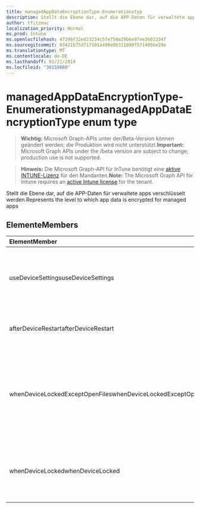 ```yaml
---
title: managedAppDataEncryptionType-Enumerationstyp
description: Stellt die Ebene dar, auf die APP-Daten für verwaltete apps verschlüsselt werden.
author: tfitzmac
localization_priority: Normal
ms.prod: Intune
ms.openlocfilehash: 47396f32ed23234c5fe758a29b6e97ee3602234f
ms.sourcegitcommit: 03421b75d717101a499e0b311890f5714056e29e
ms.translationtype: MT
ms.contentlocale: de-DE
ms.lasthandoff: 02/21/2019
ms.locfileid: "30159080"
---
```

# <a name="managedappdataencryptiontype-enum-type"></a><span data-ttu-id="feb78-103">managedAppDataEncryptionType-Enumerationstyp</span><span class="sxs-lookup"><span data-stu-id="feb78-103">managedAppDataEncryptionType enum type</span></span>

> <span data-ttu-id="feb78-104">**Wichtig:** Microsoft Graph-APIs unter der/Beta-Version können geändert werden; die Produktion wird nicht unterstützt.</span><span class="sxs-lookup"><span data-stu-id="feb78-104">**Important:** Microsoft Graph APIs under the /beta version are subject to change; production use is not supported.</span></span>

> <span data-ttu-id="feb78-105">**Hinweis:** Die Microsoft Graph-API für InTune benötigt eine [aktive INTUNE-Lizenz](https://go.microsoft.com/fwlink/?linkid=839381) für den Mandanten.</span><span class="sxs-lookup"><span data-stu-id="feb78-105">**Note:** The Microsoft Graph API for Intune requires an [active Intune license](https://go.microsoft.com/fwlink/?linkid=839381) for the tenant.</span></span>

<span data-ttu-id="feb78-106">Stellt die Ebene dar, auf die APP-Daten für verwaltete apps verschlüsselt werden.</span><span class="sxs-lookup"><span data-stu-id="feb78-106">Represents the level to which app data is encrypted for managed apps</span></span>

## <a name="members"></a><span data-ttu-id="feb78-107">Elemente</span><span class="sxs-lookup"><span data-stu-id="feb78-107">Members</span></span>
|<span data-ttu-id="feb78-108">Element</span><span class="sxs-lookup"><span data-stu-id="feb78-108">Member</span></span>|<span data-ttu-id="feb78-109">Wert</span><span class="sxs-lookup"><span data-stu-id="feb78-109">Value</span></span>|<span data-ttu-id="feb78-110">Beschreibung</span><span class="sxs-lookup"><span data-stu-id="feb78-110">Description</span></span>|
|:---|:---|:---|
|<span data-ttu-id="feb78-111">useDeviceSettings</span><span class="sxs-lookup"><span data-stu-id="feb78-111">useDeviceSettings</span></span>|<span data-ttu-id="feb78-112">0</span><span class="sxs-lookup"><span data-stu-id="feb78-112">0</span></span>|<span data-ttu-id="feb78-113">App-Daten werden basierend auf den Standardeinstellungen auf dem Gerät verschlüsselt.</span><span class="sxs-lookup"><span data-stu-id="feb78-113">App data is encrypted based on the default settings on the device.</span></span>|
|<span data-ttu-id="feb78-114">afterDeviceRestart</span><span class="sxs-lookup"><span data-stu-id="feb78-114">afterDeviceRestart</span></span>|<span data-ttu-id="feb78-115">1</span><span class="sxs-lookup"><span data-stu-id="feb78-115">1</span></span>|<span data-ttu-id="feb78-116">App-Daten werden beim Neustart des Geräts verschlüsselt.</span><span class="sxs-lookup"><span data-stu-id="feb78-116">App data is encrypted when the device is restarted.</span></span>|
|<span data-ttu-id="feb78-117">whenDeviceLockedExceptOpenFiles</span><span class="sxs-lookup"><span data-stu-id="feb78-117">whenDeviceLockedExceptOpenFiles</span></span>|<span data-ttu-id="feb78-118">2</span><span class="sxs-lookup"><span data-stu-id="feb78-118">2</span></span>|<span data-ttu-id="feb78-119">App-Daten, die dieser Richtlinie zugeordnet sind, werden verschlüsselt, wenn das Gerät gesperrt ist, mit Ausnahme von Daten in geöffneten Dateien</span><span class="sxs-lookup"><span data-stu-id="feb78-119">App data associated with this policy is encrypted when the device is locked, except data in files that are open</span></span>|
|<span data-ttu-id="feb78-120">whenDeviceLocked</span><span class="sxs-lookup"><span data-stu-id="feb78-120">whenDeviceLocked</span></span>|<span data-ttu-id="feb78-121">3</span><span class="sxs-lookup"><span data-stu-id="feb78-121">3</span></span>|<span data-ttu-id="feb78-122">App-Daten, die dieser Richtlinie zugeordnet sind, werden verschlüsselt, wenn das Gerät gesperrt ist.</span><span class="sxs-lookup"><span data-stu-id="feb78-122">App data associated with this policy is encrypted when the device is locked</span></span>|





